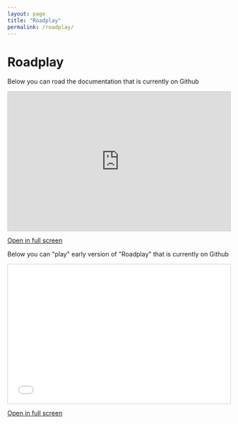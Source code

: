 ```yaml
---
layout: page
title: "Roadplay"
permalink: /roadplay/
---
```


# Roadplay

Below you can road the documentation that is currently on Github
<div class="iframe-container">
  <iframe src="https://github.com/martin-mikulic/Roadplay" frameborder="0" allowfullscreen></iframe>
</div>

<p>
  <a href="[/Roadplay](https://github.com/martin-mikulic/Roadplay)" target="_blank" rel="noopener">Open in full screen</a>
</p>

Below you can "play" early version of "Roadplay" that is currently on Github
<div class="iframe-container">
  <iframe src="/Roadplay" frameborder="0" allowfullscreen></iframe>
</div>

<p>
  <a href="/Roadplay" target="_blank" rel="noopener">Open in full screen</a>
</p>

<style>
.iframe-container {
  position: relative;
  width: 100%;
  padding-bottom: 62.5%; /* 960/600 aspect ratio */
  height: 0;
  margin-bottom: 1em;
}
.iframe-container iframe {
  position: absolute;
  top: 0;
  left: 0;
  width: 100%;
  height: 100%;
  border: 1px solid #ccc;
}
</style>
